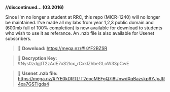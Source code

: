 **//discontinued... (03.2016)**

Since I'm no longer a student at RRC, this repo (MICR-1240) will no longer be maintained. I've made all my labs from year 1,2,3 public domain and (600mb full of 100% completion) is now available for download to students who wish to use it as referance. An .nzb file is also available for Usenet subscribers.
>:paperclip: **Download:** https://mega.nz/#!sYF2BZSR

>:key: **Decryption Key:** !tNys0zdgjtT2zAdE7xS2lox_rCxklZhbeGLoW33pCwE

>:page_facing_up: **Usenet .nzb file:** https://mega.nz/#!YE0kDRTL!T2eocMEFgQ7i8UnwdXqBazskp6YJpJR4xa7GSTIgds4
